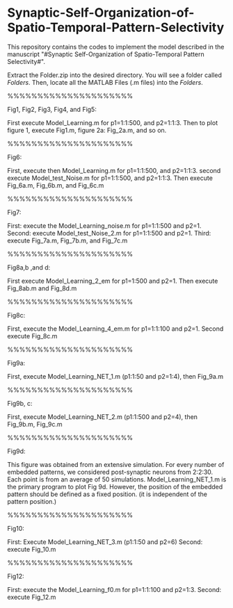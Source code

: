 # Synaptic-Self-Organization-of-Spatio-Temporal-Pattern-Selectivity


This repository contains the codes to implement the model described in the manuscript "#Synaptic Self-Organization of Spatio-Temporal Pattern Selectivity#".


Extract the Folder.zip into the desired directory. You will see a folder called *Folders*. Then, locate all the MATLAB Files (.m files) into the *Folders*. 


%%%%%%%%%%%%%%%%%%%%%

Fig1, Fig2, Fig3, Fig4, and Fig5:

First execute Model_Learning.m for p1=1:1:500, and p2=1:1:3.
Then to plot figure 1, execute  Fig1.m, figure 2a: Fig_2a.m, and so on.

%%%%%%%%%%%%%%%%%%%%%

Fig6:

First, execute then Model_Learning.m for  p1=1:1:500, and p2=1:1:3. second execute Model_test_Noise.m for  p1=1:1:500, and p2=1:1:3. Then execute Fig_6a.m, Fig_6b.m, and Fig_6c.m

%%%%%%%%%%%%%%%%%%%%%

Fig7:

First: execute the Model_Learning_noise.m for  p1=1:1:500 and p2=1. 
Second: execute Model_test_Noise_2.m for p1=1:1:500 and p2=1.
Third: execute  Fig_7a.m, Fig_7b.m, and Fig_7c.m

%%%%%%%%%%%%%%%%%%%%%

Fig8a,b ,and d:

First execute Model_Learning_2_em for p1=1:500 and p2=1. Then execute Fig_8ab.m and Fig_8d.m

%%%%%%%%%%%%%%%%%%%%%

Fig8c:

First, execute the Model_Learning_4_em.m for  p1=1:1:100 and p2=1. 
Second execute Fig_8c.m

%%%%%%%%%%%%%%%%%%%%%

Fig9a:

First, execute Model_Learning_NET_1.m (p1:1:50 and p2=1:4), then Fig_9a.m

%%%%%%%%%%%%%%%%%%%%%

Fig9b, c:

First, execute Model_Learning_NET_2.m (p1:1:500 and p2=4), then Fig_9b.m, Fig_9c.m 

%%%%%%%%%%%%%%%%%%%%%

Fig9d:

This figure was obtained from an extensive simulation. For every number of embedded patterns, we considered post-synaptic neurons from 2:2:30. Each point is from an average of 50 simulations.
Model_Learning_NET_1.m is the primary program to plot Fig 9d. However, the position of the embedded pattern should be defined as a fixed position. (it is independent of the pattern position.)

%%%%%%%%%%%%%%%%%%%%%

Fig10:

First: Execute Model_Learning_NET_3.m (p1:1:50 and p2=6)
Second: execute Fig_10.m

%%%%%%%%%%%%%%%%%%%%%

Fig12:

First: execute the Model_Learning_f0.m for  p1=1:1:100 and p2=1:3. 
Second: execute Fig_12.m

